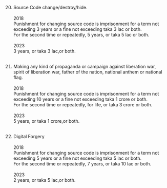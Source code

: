 20. Source Code change/destroy/hide.<br/><br/>2018<br/> 
Punishment for changing source code is imprisonment for a term not exceeding 3 years or a fine not exceeding taka 3 lac or both.<br/>
 For the second time or repeatedly, 5 years, or taka 5 lac or both.<br/><br/>2023<br/> 3 years, or taka 3 lac,or both.<br/><br/>

 21. Making any kind of propaganda or campaign against liberation war, spirit of liberation war, father of the nation, national anthem or national flag.<br/><br/>2018<br/> 
Punishment for changing source code is imprisonment for a term not exceeding 10 years or a fine not exceeding taka 1 crore or both.<br/>
 For the second time or repeatedly, for life, or taka 3 crore or both.<br/><br/>2023<br/> 5 years, or taka 1 crore,or both.<br/><br/>

 22. Digital Forgery<br/><br/>2018<br/> 
Punishment for changing source code is imprisonment for a term not exceeding 5 years or a fine not exceeding taka 5 lac or both.<br/>
 For the second time or repeatedly, 7 years, or taka 10 lac or both.<br/><br/>2023<br/> 2 years, or taka 5 lac,or both.<br/><br/>


